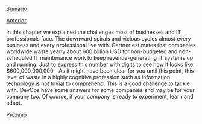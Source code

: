 [Sumário](https://github.com/lucasfantacuci/DevOpsRevelado/blob/master/README.md)


[Anterior](https://github.com/lucasfantacuci/DevOpsRevelado/blob/master/CHAPTER02/2-5-YOUHAVENOMOREFUNATWORK.md)


In this chapter we explained the challenges most of
businesses and IT professionals face. The downward
spirals and vicious cycles almost every business and
every professional live with.
Gartner estimates that companies worldwide waste
yearly about 600 billion USD for non-budgeted and
non-scheduled IT maintenance work to keep
revenue-generating IT systems up and running. Just
to express this number with digits to see how it looks
like: $600,000,000,000.-
As it might have been clear for you until this point,
this level of waste in a highly cognitive profession
such as information technology is not trivial to
comprehend.
This is a good challenge to tackle with. DevOps have
some answers for some companies and may be for
your company too. Of course, if your company is
ready to experiment, learn and adapt.


[Próximo]()
